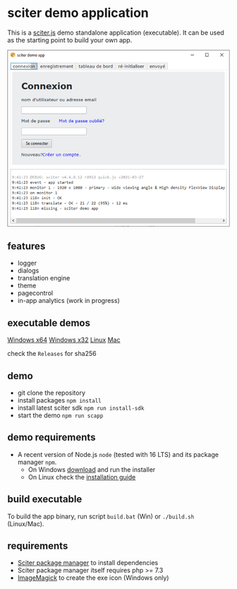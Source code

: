 # sciter demo application

This is a [sciter.js](https://sciter.com/) demo standalone application (executable).
It can be used as the starting point to build your own app.

![sciter demo app screenshot](screenshot.png)

## features

- logger
- dialogs
- translation engine
- theme
- pagecontrol
- in-app analytics (work in progress)

## executable demos

[Windows x64](https://github.com/8ctopus/sciter-demo-app/releases/download/1.0.8/demo-winx64.exe)
[Windows x32](https://github.com/8ctopus/sciter-demo-app/releases/download/1.0.8/demo-winx32.exe)
[Linux](https://github.com/8ctopus/sciter-demo-app/releases/download/1.0.8/demo-linux)
[Mac](https://github.com/8ctopus/sciter-demo-app/releases/download/1.0.8/demo-macosx)

check the `Releases` for sha256

## demo

- git clone the repository
- install packages `npm install`
- install latest sciter sdk `npm run install-sdk`
- start the demo `npm run scapp`

## demo requirements

- A recent version of Node.js `node` (tested with 16 LTS) and its package manager `npm`.
    - On Windows [download](https://nodejs.dev/download/) and run the installer
    - On Linux check the [installation guide](https://www.digitalocean.com/community/tutorials/how-to-install-node-js-on-ubuntu-20-04#option-2-%E2%80%94-installing-node-js-with-apt-using-a-nodesource-ppa)

## build executable

To build the app binary, run script `build.bat` (Win) or `./build.sh` (Linux/Mac).

## requirements

- [Sciter package manager](https://github.com/8ctopus/sciter-package-manager) to install dependencies
- Sciter package manager itself requires php >= 7.3
- [ImageMagick](https://imagemagick.org/) to create the exe icon (Windows only)
